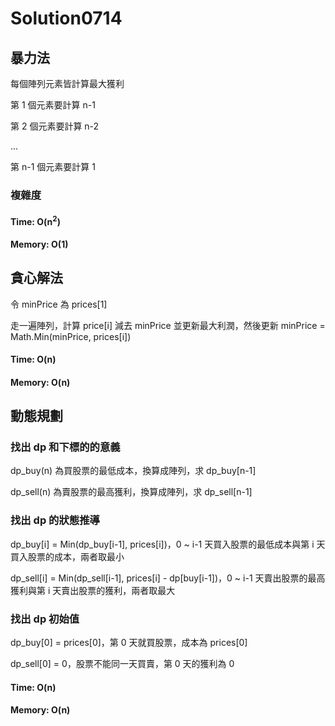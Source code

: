 # Solution0714

## 暴力法

每個陣列元素皆計算最大獲利

第 1 個元素要計算 n-1 

第 2 個元素要計算 n-2

...

第 n-1 個元素要計算 1

### 複雜度

#### Time: O(n<sup>2</sup>)

#### Memory: O(1)

## 貪心解法

令 minPrice 為 prices[1]

走一遍陣列，計算 price[i] 減去 minPrice 並更新最大利潤，然後更新 minPrice = Math.Min(minPrice, prices[i])

#### Time: O(n)

#### Memory: O(n)

## 動態規劃

### 找出 dp 和下標的的意義

dp_buy(n) 為買股票的最低成本，換算成陣列，求 dp_buy[n-1]

dp_sell(n) 為賣股票的最高獲利，換算成陣列，求 dp_sell[n-1]

### 找出 dp 的狀態推導

dp_buy[i] = Min(dp_buy[i-1], prices[i])，0 ~ i-1 天買入股票的最低成本與第 i 天買入股票的成本，兩者取最小

dp_sell[i] = Min(dp_sell[i-1], prices[i] - dp[buy[i-1])，0 ~ i-1 天賣出股票的最高獲利與第 i 天賣出股票的獲利，兩者取最大

### 找出 dp 初始值

dp_buy[0] = prices[0]，第 0 天就買股票，成本為 prices[0]

dp_sell[0] = 0，股票不能同一天買賣，第 0 天的獲利為 0

#### Time: O(n)

#### Memory: O(n)